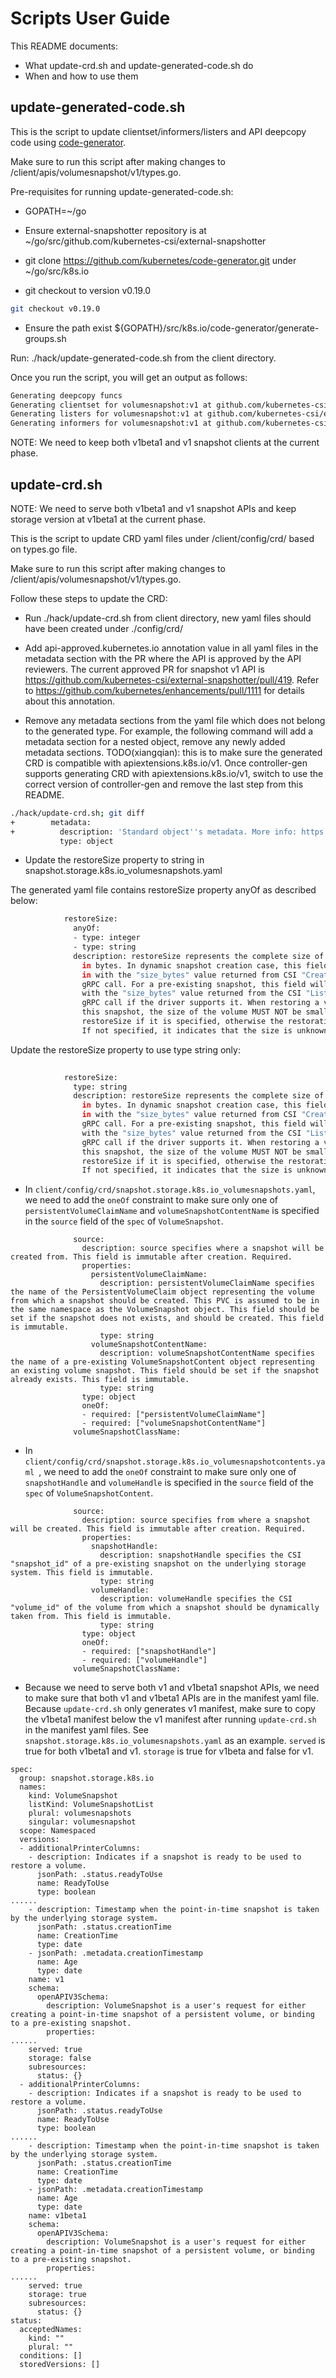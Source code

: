 # Scripts User Guide

This README documents:
* What update-crd.sh and update-generated-code.sh do
* When and how to use them

## update-generated-code.sh

This is the script to update clientset/informers/listers and API deepcopy code using [code-generator](https://github.com/kubernetes/code-generator).

Make sure to run this script after making changes to /client/apis/volumesnapshot/v1/types.go.

Pre-requisites for running update-generated-code.sh:

* GOPATH=~/go

* Ensure external-snapshotter repository is at ~/go/src/github.com/kubernetes-csi/external-snapshotter

* git clone https://github.com/kubernetes/code-generator.git under ~/go/src/k8s.io

* git checkout to version v0.19.0
```bash
git checkout v0.19.0
```

* Ensure the path exist ${GOPATH}/src/k8s.io/code-generator/generate-groups.sh

Run: ./hack/update-generated-code.sh from the client directory.

Once you run the script, you will get an output as follows:
```bash
Generating deepcopy funcs
Generating clientset for volumesnapshot:v1 at github.com/kubernetes-csi/external-snapshotter/client/v4/clientset
Generating listers for volumesnapshot:v1 at github.com/kubernetes-csi/external-snapshotter/client/v4/listers
Generating informers for volumesnapshot:v1 at github.com/kubernetes-csi/external-snapshotter/client/v4/informers

```

NOTE: We need to keep both v1beta1 and v1 snapshot clients at the current phase.

## update-crd.sh

NOTE: We need to serve both v1beta1 and v1 snapshot APIs and keep storage version at v1beta1 at the current phase.

This is the script to update CRD yaml files under /client/config/crd/ based on types.go file.

Make sure to run this script after making changes to /client/apis/volumesnapshot/v1/types.go.

Follow these steps to update the CRD:

* Run ./hack/update-crd.sh from client directory, new yaml files should have been created under ./config/crd/

* Add api-approved.kubernetes.io annotation value in all yaml files in the metadata section with the PR where the API is approved by the API reviewers. The current approved PR for snapshot v1 API is https://github.com/kubernetes-csi/external-snapshotter/pull/419. Refer to https://github.com/kubernetes/enhancements/pull/1111 for details about this annotation.

* Remove any metadata sections from the yaml file which does not belong to the generated type.
For example, the following command will add a metadata section for a nested object, remove any newly added metadata sections. TODO(xiangqian): this is to make sure the generated CRD is compatible with apiextensions.k8s.io/v1. Once controller-gen supports generating CRD with apiextensions.k8s.io/v1, switch to use the correct version of controller-gen and remove the last step from this README.

```bash
./hack/update-crd.sh; git diff
+        metadata:
+          description: 'Standard object''s metadata. More info: https://git.k8s.io/community/contributors/devel/api-conventions.md#metadata'
           type: object
```

* Update the restoreSize property to string in snapshot.storage.k8s.io_volumesnapshots.yaml

The generated yaml file contains restoreSize property anyOf as described below: 
 
```bash
            restoreSize:
              anyOf:
              - type: integer
              - type: string
              description: restoreSize represents the complete size of the snapshot
                in bytes. In dynamic snapshot creation case, this field will be filled
                in with the "size_bytes" value returned from CSI "CreateSnapshotRequest"
                gRPC call. For a pre-existing snapshot, this field will be filled
                with the "size_bytes" value returned from the CSI "ListSnapshots"
                gRPC call if the driver supports it. When restoring a volume from
                this snapshot, the size of the volume MUST NOT be smaller than the
                restoreSize if it is specified, otherwise the restoration will fail.
                If not specified, it indicates that the size is unknown.
```

Update the restoreSize property to use type string only:

```bash
   
            restoreSize:
              type: string
              description: restoreSize represents the complete size of the snapshot
                in bytes. In dynamic snapshot creation case, this field will be filled
                in with the "size_bytes" value returned from CSI "CreateSnapshotRequest"
                gRPC call. For a pre-existing snapshot, this field will be filled
                with the "size_bytes" value returned from the CSI "ListSnapshots"
                gRPC call if the driver supports it. When restoring a volume from
                this snapshot, the size of the volume MUST NOT be smaller than the
                restoreSize if it is specified, otherwise the restoration will fail.
                If not specified, it indicates that the size is unknown.

```

* In `client/config/crd/snapshot.storage.k8s.io_volumesnapshots.yaml`, we need to add the `oneOf` constraint to make sure only one of `persistentVolumeClaimName` and `volumeSnapshotContentName` is specified in the `source` field of the `spec` of `VolumeSnapshot`.

```
              source:
                description: source specifies where a snapshot will be created from. This field is immutable after creation. Required.
                properties:
                  persistentVolumeClaimName:
                    description: persistentVolumeClaimName specifies the name of the PersistentVolumeClaim object representing the volume from which a snapshot should be created. This PVC is assumed to be in the same namespace as the VolumeSnapshot object. This field should be set if the snapshot does not exists, and should be created. This field is immutable.
                    type: string
                  volumeSnapshotContentName:
                    description: volumeSnapshotContentName specifies the name of a pre-existing VolumeSnapshotContent object representing an existing volume snapshot. This field should be set if the snapshot already exists. This field is immutable.
                    type: string
                type: object
                oneOf:
                - required: ["persistentVolumeClaimName"]
                - required: ["volumeSnapshotContentName"]
              volumeSnapshotClassName:
```

* In `client/config/crd/snapshot.storage.k8s.io_volumesnapshotcontents.yaml `, we need to add the `oneOf` constraint to make sure only one of `snapshotHandle` and `volumeHandle` is specified in the `source` field of the `spec` of `VolumeSnapshotContent`.

```
              source:
                description: source specifies from where a snapshot will be created. This field is immutable after creation. Required.
                properties:
                  snapshotHandle:
                    description: snapshotHandle specifies the CSI "snapshot_id" of a pre-existing snapshot on the underlying storage system. This field is immutable.
                    type: string
                  volumeHandle:
                    description: volumeHandle specifies the CSI "volume_id" of the volume from which a snapshot should be dynamically taken from. This field is immutable.
                    type: string
                type: object
                oneOf:
                - required: ["snapshotHandle"]
                - required: ["volumeHandle"]
              volumeSnapshotClassName:
```

* Because we need to serve both v1 and v1beta1 snapshot APIs, we need to make sure that both v1 and v1beta1 APIs are in the manifest yaml file. Because `update-crd.sh` only generates v1 manifest, make sure to copy the v1beta1 manifest below the v1 manifest after running `update-crd.sh` in the manifest yaml files. See `snapshot.storage.k8s.io_volumesnapshots.yaml` as an example. `served` is true for both v1beta1 and v1. `storage` is true for v1beta and false for v1.

```
spec:
  group: snapshot.storage.k8s.io
  names:
    kind: VolumeSnapshot
    listKind: VolumeSnapshotList
    plural: volumesnapshots
    singular: volumesnapshot
  scope: Namespaced
  versions:
  - additionalPrinterColumns:
    - description: Indicates if a snapshot is ready to be used to restore a volume.
      jsonPath: .status.readyToUse
      name: ReadyToUse
      type: boolean
......
    - description: Timestamp when the point-in-time snapshot is taken by the underlying storage system.
      jsonPath: .status.creationTime
      name: CreationTime
      type: date
    - jsonPath: .metadata.creationTimestamp
      name: Age
      type: date
    name: v1
    schema:
      openAPIV3Schema:
        description: VolumeSnapshot is a user's request for either creating a point-in-time snapshot of a persistent volume, or binding to a pre-existing snapshot.
        properties:
......
    served: true
    storage: false
    subresources:
      status: {}
  - additionalPrinterColumns:
    - description: Indicates if a snapshot is ready to be used to restore a volume.
      jsonPath: .status.readyToUse
      name: ReadyToUse
      type: boolean
......
    - description: Timestamp when the point-in-time snapshot is taken by the underlying storage system.
      jsonPath: .status.creationTime
      name: CreationTime
      type: date
    - jsonPath: .metadata.creationTimestamp
      name: Age
      type: date
    name: v1beta1
    schema:
      openAPIV3Schema:
        description: VolumeSnapshot is a user's request for either creating a point-in-time snapshot of a persistent volume, or binding to a pre-existing snapshot.
        properties:
......
    served: true
    storage: true
    subresources:
      status: {}
status:
  acceptedNames:
    kind: ""
    plural: ""
  conditions: []
  storedVersions: []
``````
